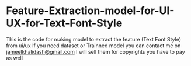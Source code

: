 # Feature-Extraction-model-for-UI-UX-for-Text-Font-Style

This is the code for making model to extract the feature (Text Font Style) from ui/ux
If you need dataset or Trainned model you can contact me on jameelkhalidash@gmail.com I will sell them for copyrights you have to pay as well
